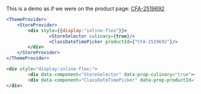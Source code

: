
This is a demo as if we were on the product page: [CFA-2519692](https://www.surlatable.com/product/CFA-2519692/)
```jsx
<ThemeProvider>
	<StoreProvider>
		<div style={{display:"inline-flex"}}>
				<StoreSelector culinary={true}/>
				<ClassDateTimePicker productId={"CFA-2519692"}/>
		</div>
	</StoreProvider>
</ThemeProvider>
```


```html
<div style="display:inline-flex;">
		<div data-component="StoreSelector" data-prop-culinary="true"></div>
		<div data-component="ClassDateTimePicker" data-prop-productId="CFA-2519692"></div>
</div>
```
